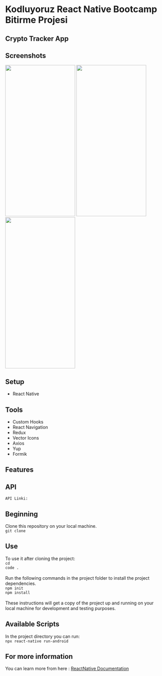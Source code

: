 # Kodluyoruz React Native Bootcamp Bitirme Projesi

## Crypto Tracker App

## Screenshots

<div>
<img src="" width="222" height="480" />
<img src="" width="222" height="480" />
<img src="" width="222" height="480" />
</div>

## Setup

- React Native

## Tools

- Custom Hooks
- React Navigation
- Redux
- Vector Icons
- Axios
- Yup
- Formik

## Features

## API

`API Linki: `

## Beginning

Clone this repository on your local machine.
<br>
`git clone `

## Use

To use it after cloning the project:
<br>
`cd `
<br>
`code .`
<br>
<br>
Run the following commands in the project folder to install the project dependencies.
<br>
`npm init`
<br>
`npm install`
<br>
<br>
These instructions will get a copy of the project up and running on your local machine for development and testing purposes.

## Available Scripts

In the project directory you can run:
<br>
`npx react-native run-android`

## For more information

You can learn more from here : <a href="https://reactnative.dev/">ReactNative Documentation</a>
